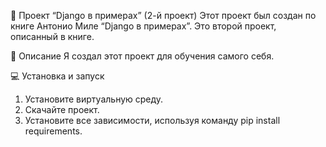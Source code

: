 📖 Проект “Django в примерах” (2-й проект)
Этот проект был создан по книге Антонио Миле “Django в примерах”. Это второй проект, описанный в книге.

📝 Описание
Я создал этот проект для обучения самого себя.

💻 Установка и запуск
1. Установите виртуальную среду.
2. Скачайте проект.
3. Установите все зависимости, используя команду pip install requirements.